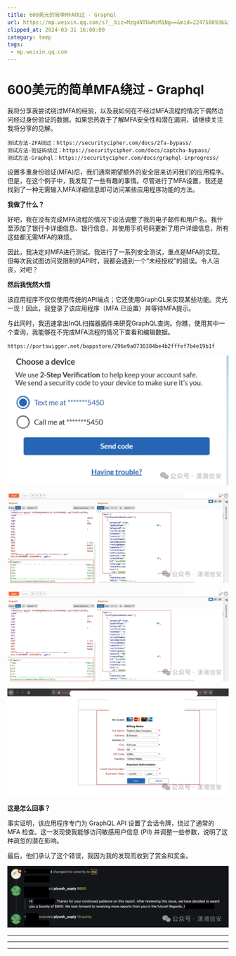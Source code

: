 ```yaml
---
title: 600美元的简单MFA绕过 - Graphql
url: https://mp.weixin.qq.com/s?__biz=Mzg4NTUwMzM1Ng==&mid=2247508936&idx=1&sn=61d07dca4e2bd2d823af9f16460a7f76&chksm=cfa507dbf8d28ecd767a9081e39febdc2015648aea1ed69d8c0589a6b010f290fc32a252e5c5&mpshare=1&scene=1&srcid=0311sjQ4a5xNCvpG7cV7xBJW&sharer_shareinfo=8be0f6c1a6c420a5c57fd1ad7e32d977&sharer_shareinfo_first=8be0f6c1a6c420a5c57fd1ad7e32d977#rd
clipped_at: 2024-03-31 16:08:00
category: temp
tags: 
 - mp.weixin.qq.com
---
```



# 600美元的简单MFA绕过 - Graphql

  

  

我将分享我尝试绕过MFA的经验，以及我如何在不经过MFA流程的情况下偶然访问经过身份验证的数据。如果您热衷于了解MFA安全性和潜在漏洞，请继续关注我将分享的见解。  

```plain
测试方法-2FA绕过：https://securitycipher.com/docs/2fa-bypass/
测试方法-验证码绕过：https://securitycipher.com/docs/captcha-bypass/
测试方法-Graphql：https://securitycipher.com/docs/graphql-inprogress/
```

  

设置多重身份验证(MFA)后，我们通常期望额外的安全层来访问我们的应用程序。但是，在这个例子中，我发现了一些有趣的事情。尽管进行了MFA设置，我还是找到了一种无需输入MFA详细信息即可访问某些应用程序功能的方法。

  

**我做了什么？**

好吧，我在没有完成MFA流程的情况下设法调整了我的电子邮件和用户名。我什至添加了银行卡详细信息、银行信息，并使用手机号码更新了用户详细信息，所有这些都无需MFA的麻烦。

因此，我决定对MFA进行测试。我进行了一系列安全测试，重点是MFA的实现。但每次我试图访问受限制的API时，我都会遇到一个“未经授权”的错误。令人沮丧，对吧？

  

**然后我恍然大悟**

该应用程序不仅仅使用传统的API端点；它还使用GraphQL来实现某些功能。灵光一现！因此，我登录了该应用程序（MFA 已设置）并等待MFA提示。  

与此同时，我迅速拿出InQL扫描器插件来研究GraphQL查询。你瞧，使用其中一个查询，我能够在不完成MFA流程的情况下查看和编辑数据。

```plain
https://portswigger.net/bappstore/296e9a0730384be4b2fffef7b4e19b1f
```

![图片](assets/1711872480-a9616535a7ab16e2a9d6d83529b669bc.webp)

![图片](assets/1711872480-1bcae5a76a9fa1f5d6cce8d945d890b9.webp)

![图片](assets/1711872480-3097480677cdfa4474b315c39a4ae059.webp)

![图片](assets/1711872480-763130c165ef5c53098684c142e81351.webp)

  

**这是怎么回事？**

事实证明，该应用程序专门为 GraphQL API 设置了会话令牌，绕过了通常的 MFA 检查。这一发现使我能够访问敏感用户信息 (PII) 并调整一些参数，说明了这种疏忽的潜在影响。  

  

最后，他们承认了这个错误，我因为我的发现而收到了赏金和奖金。

![图片](assets/1711872480-aa1e6a7bbab073cf4ecf29f241c53c8d.webp)

- - -

- - -

- - -
